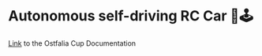 # Autonomous self-driving RC Car 🚗🕹️

[Link](https://doc.cup.ostfalia.de/) to the Ostfalia Cup Documentation